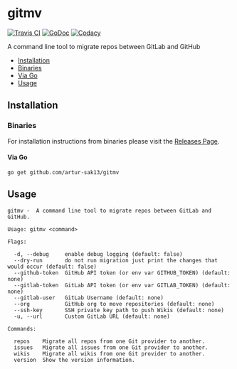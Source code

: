 # gitmv

[![Travis CI](https://img.shields.io/travis/artur-sak13/gitmv.svg?style=for-the-badge)](https://travis-ci.org/artur-sak13/gitmv)
[![GoDoc](https://img.shields.io/badge/godoc-reference-5272B4.svg?style=for-the-badge)](https://godoc.org/github.com/artur-sak13/gitmv)
[![Codacy](https://img.shields.io/codacy/grade/0aea23ce159f436c867d136635e2beff.svg?style=for-the-badge)](https://app.codacy.com/app/artur-sak13/gitmv)

A command line tool to migrate repos between GitLab and GitHub

*   [Installation](README.md#installation)
*   [Binaries](README.md#binaries)
*   [Via Go](README.md#via-go)
*   [Usage](README.md#usage)

## Installation

### Binaries

For installation instructions from binaries please visit the [Releases Page](https://github.com/artur-sak13/gitmv/releases).

#### Via Go

```console
go get github.com/artur-sak13/gitmv
```

## Usage

```console
gitmv -  A command line tool to migrate repos between GitLab and GitHub.

Usage: gitmv <command>

Flags:

  -d, --debug     enable debug logging (default: false)
  --dry-run       do not run migration just print the changes that would occur (default: false)
  --github-token  GitHub API token (or env var GITHUB_TOKEN) (default: none)
  --gitlab-token  GitLab API token (or env var GITLAB_TOKEN) (default: none)
  --gitlab-user   GitLab Username (default: none)
  --org           GitHub org to move repositories (default: none)
  --ssh-key       SSH private key path to push Wikis (default: none)
  -u, --url       Custom GitLab URL (default: none)

Commands:

  repos    Migrate all repos from one Git provider to another.
  issues   Migrate all issues from one Git provider to another.
  wikis    Migrate all wikis from one Git provider to another.
  version  Show the version information.
```
